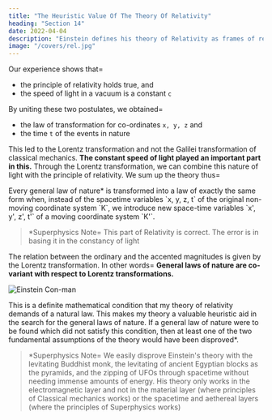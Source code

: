 ```yaml
---
title: "The Heuristic Value Of The Theory Of Relativity"
heading: "Section 14"
date: 2022-04-04
description: "Einstein defines his theory of Relativity as frames of reference glued together by the constant speed of light"
image: "/covers/rel.jpg"
---
```




Our experience shows that= 
- the principle of relativity holds true, and
- the speed of light in a vacuum is a constant `c` 

By uniting these two postulates, we obtained= 
- the law of transformation for co-ordinates `x, y, z` and
- the time `t` of the events in nature

This led to the Lorentz transformation and not the Galilei transformation of classical mechanics. **The constant speed of light played an important part in this.** Through the Lorentz transformation, we can combine this nature of light with the principle of relativity. We sum up the theory thus= 

<div class="squote ein" data-sal="slide-right">
Every general law of nature* is transformed into a law of exactly the same form when, instead of the spacetime variables `x, y, z, t` of the original non-moving coordinate system `K`, we introduce new space-time variables `x', y', z', t'` of a moving coordinate system `K'`. 
</div>

> *Superphysics Note=  This part of Relativity is correct. The error is in basing it in the constancy of light



The relation between the ordinary and the accented magnitudes is given by the Lorentz transformation. In other words=  **General laws of nature are co-variant with respect to Lorentz transformations.**

![Einstein Con-man](/avatars/einbla.png)

This is a definite mathematical condition that my theory of relativity demands of a natural law. This makes my theory a valuable heuristic aid in the search for the general laws of nature. If a general law of nature were to be found which did not satisfy this condition, then at least one of the two fundamental assumptions of the theory would have been disproved*.


<!-- Let us now examine what general results the latter theory has hitherto evinced.
 -->

> *Superphysics Note=  We easily disprove Einstein's theory with the levitating Buddhist monk, the levitating of ancient Egyptian blocks as the pyramids, and the zipping of UFOs through spacetime without needing immense amounts of energy. His theory only works in the electromagnetic layer and not in the material layer (where principles of Classical mechanics works) or the spacetime and aethereal layers (where the principles of Superphysics works)